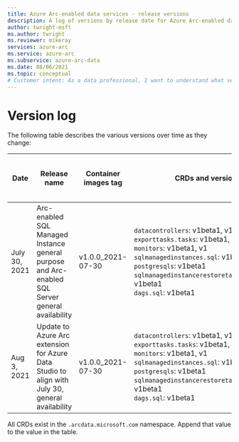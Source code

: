 ```yaml
---
title: Azure Arc-enabled data services - release versions
description: A log of versions by release date for Azure Arc-enabled data services
author: twright-msft
ms.author: twright
ms.reviewer: mikeray
services: azure-arc
ms.service: azure-arc
ms.subservice: azure-arc-data
ms.date: 08/06/2021
ms.topic: conceptual
# Customer intent: As a data professional, I want to understand what versions of components align with specific releases.
---
```


# Version log

The following table describes the various versions over time as they change:

|Date|Release name|Container images tag|CRDs and versions|ARM API version|arcdata Azure CLI extension version|Arc-enabled Kubernetes helm chart extension version|Arc Data extension for Azure Data Studio|
|---|---|---|---|---|---|---|---|
|July 30, 2021|Arc-enabled SQL Managed Instance general purpose and Arc-enabled SQL Server general availability|v1.0.0_2021-07-30|`datacontrollers`: v1beta1, v1 <br/>`exporttasks.tasks`: v1beta1, v1 <br/>`monitors`: v1beta1, v1 <br/>`sqlmanagedinstances.sql`: v1beta1, v1 <br/>`postgresqls`: v1beta1 <br/>`sqlmanagedinstancerestoretasks.tasks.sql`: v1beta1 <br/>`dags.sql`: v1beta1 <br/>|2021-08-01 (stable)|1.0|1.0.16701001, release train: stable|0.9.5|
|Aug 3, 2021|Update to Azure Arc extension for Azure Data Studio to align with July 30, general availability|v1.0.0_2021-07-30|`datacontrollers`: v1beta1, v1 <br/>`exporttasks.tasks`: v1beta1, v1 <br/>`monitors`: v1beta1, v1 <br/>`sqlmanagedinstances.sql`: v1beta1, v1 <br/>`postgresqls`: v1beta1 <br/>`sqlmanagedinstancerestoretasks.tasks.sql`: v1beta1 <br/>`dags.sql`: v1beta1 <br/>|2021-08-01 (stable)|1.0|1.0.16701001, release train: stable|0.9.6|

All CRDs exist in the `.arcdata.microsoft.com` namespace. Append that value to the value in the table.
